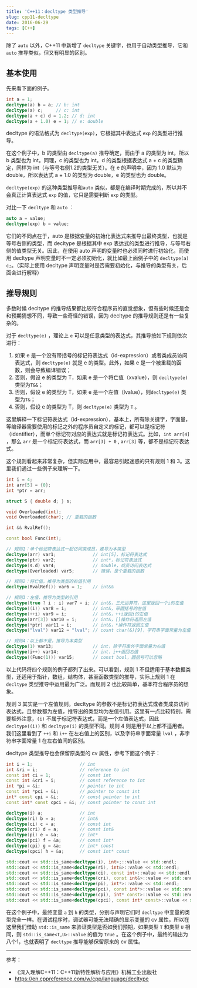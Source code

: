 ```yaml
---
title: 'C++11：decltype 类型推导'
slug: cpp11-decltype
date: 2016-06-29
tags: [C++]
---
```


除了 `auto` 以外，C++11 中新增了 `decltype` 关键字，也用于自动类型推导，它和 `auto` 推导类似，但又有明显的区别。

## 基本使用

先来看下面的例子。

```c++
int a = 1;
decltype(a) b = a; // b: int
decltype(a) c;     // c: int
decltype(a + c) d = 1.2; // d: int
decltype(a + 1.0) e = 1; // e: double
```

decltype 的语法格式为 `decltype(exp)`，它根据其中表达式 `exp` 的类型进行推导。

在这个例子中，b 的类型由 `decltype(a)` 推导确定，而由于 a 的类型为 int，所以 b 类型也为 int。同理，c 的类型也为 int。d 的类型根据表达式 a + c 的类型确定，同样为 int（与等号右侧1.2的类型无关）。在 e 的声明中，因为 1.0 默认为 double，所以表达式 a + 1.0 的类型为 double，e 的类型也为 double。

`decltype(exp)` 的这种类型推导和`auto` 类似，都是在编译时期完成的，所以并不会真正计算表达式 `exp` 的值，它只是需要判断 `exp` 的类型。

对比一下 `decltype` 和 `auto` ：

```c++
auto a = value;
decltype(exp) b = value;
```

它们的不同点在于，auto 是根据变量的初始化表达式来推导出最终类型，也就是等号右侧的类型，而 decltype 是根据其中 exp 表达式的类型进行推导，与等号右侧的值类型无关。因此，在使用 auto 声明的变量时也必须同时进行初始化，而使用 decltype 声明变量时不一定必须初始化，就比如最上面例子中的 `decltype(a) c;`。（实际上使用 decltype 声明变量时是否需要初始化，与推导的类型有关，后面会进行解释）


## 推导规则

多数时候 decltype 的推导结果都比较符合程序员的直觉想象，但有些时候还是会和预期猜想不同，导致一些奇怪的错误，因为 decltype 的推导规则还是有一些复杂的。

对于 `decltype(e)` ，理论上 `e` 可以是任意类型的表达式，其推导按如下规则依次进行：

1. 如果 e 是一个没有带括号的标记符表达式（id-expression）或者类成员访问表达式，则 `decltype(e)` 就是 e 的类型。此外，如果 e 是一个被重载的函数，则会导致编译错误；
2. 否则，假设 e 的类型为 T，如果 e 是一个将亡值（xvalue），则 `decltype(e)` 类型为`T&&`；
3. 否则，假设 e 的类型为 T，如果 e 是一个左值（lvalue），则`decltype(e)` 类型为`T&`；
4. 否则，假设 e 的类型为 T，则 `decltype(e)` 类型为 `T` 。

这里解释一下标记符表达式（id-expression），基本上，所有除关键字，字面量，等编译器需要使用的标记之外的程序员自定义的标记，都可以是标记符（identifier），而单个标记符对应的表达式就是标记符表达式。比如，`int arr[4]` ，那么 `arr` 是一个标记符表达式，而 `arr[3] + 0` , `arr[3]` 等，都不是标记符表达式。

这个规则看起来非常复杂，但实际应用中，最容易引起迷惑的只有规则 1 和 3。这里我们通过一些例子来理解一下。

```c++
int i = 4;
int arr[5] = {0};
int *ptr = arr;

struct S { double d; } s;

void Overloaded(int);
void Overloaded(char); // 重载的函数

int && RvalRef();

const bool Func(int);

// 规则1：单个标记符表达式一起访问类成员，推导为本类型
decltype(arr) var1;              // int[5]，标记符表达式
decltype(ptr) var2;              // int*，标记符表达式
decltype(s.d) var4;              // double，成员访问表达式
decltype(Overloaded) var5;       // 错误，是个重载的函数

// 规则2：将亡值，推导为类型的右值引用
decltype(RvalRef()) var6 = 1;    // int&&

// 规则3：左值，推导为类型的引用
decltype(true ? i : i) var7 = i; // int&，三元运算符，这里返回一个i的左值
decltype((i)) var8 = i;          // int&，带圆括号的左值
decltype(++i) var9 = i;          // int&，++i返回i的左值
decltype(arr[3]) var10 = i;      // int&，[]操作符返回左值
decltype(*ptr) var11 = i;        // int&，*操作符返回左值
decltype("lval") var12 = "lval"; // cosnt char(&)[9]，字符串字面常量为左值

// 规则4：以上都不是，推导为本类型
decltype(1) var13;               // int，除字符串外字面常量为右值
decltype(i++) var14;             // int，i++返回右值
decltype((Func(1))) var15;       // const bool，圆括号可以忽略
```

以上代码将四个规则的例子都列了出来。可以看到，规则 1 不但适用于基本数据类型，还适用于指针，数组，结构体，甚至函数类型的推导，实际上规则 1 在 `decltype` 类型推导中运用最为广泛。而规则 2 也比较简单，基本符合程序员的想象。

规则 3 其实是一个左值规则。decltype 的参数不是标记符表达式或者类成员访问表达式，且参数都为左值，推导出的类型均为左值引用。这里有一点比较特别，需要额外注意，`(i)` 不属于标记符表达式，而是一个左值表达式，因此 `decltype((i))` 和 `decltype(i)` 的类型不同。规则 4 则是用于以上都不适用者。我们这里看到了 `++i` 和 `i++` 在左右值上的区别，以及字符串字面常量 `lval` ，非字符串字面常量 1 在左右值间的区别。

decltype 类型推导也会保留原类型的 cv 属性，参考下面这个例子：

```c++
int i = 1;                  // int
int &ri = i;                // reference to int
const int ci = 1;           // const int
const int &cri = i;         // const reference to int
int *pi = &i;               // pointer to int
const int *pci = &i;        // pointer to const int
int* const cpi = &i;        // const pointer to int
const int* const cpci = &i; // const pointer to const int

decltype(i) a;              // int
decltype(ri) b = a;         // int&
decltype(ci) c = a;         // const int
decltype(cri) d = a;        // const int&
decltype(pi) e = &a;        // int*
decltype(pci) f = &a;       // const int*
decltype(cpi) g = &a;       // int* const
decltype(cpci) h = &a;      // const int* const

std::cout << std::is_same<decltype(i), int>;::value << std::endl;
std::cout << std::is_same<decltype(ri), int&>::value << std::endl;
std::cout << std::is_same<decltype(ci), const int>::value << std::endl;
std::cout << std::is_same<decltype(cri), const int&>::value << std::endl;
std::cout << std::is_same<decltype(pi), int*>::value << std::endl;
std::cout << std::is_same<decltype(pci), const int*>::value << std::endl;
std::cout << std::is_same<decltype(cpi), int* const>::value << std::endl;
std::cout << std::is_same<decltype(cpci), const int* const>::value << std::endl;
```

在这个例子中，最终变量 `a` 到 `h` 的类型，分别与声明它们时 `decltype` 中变量的类型完全一样。在调试程序时，调试器可能无法精确的显示变量的 cv 属性，所以在这里我们借助 `std::is_same` 来验证类型是否如我们预期，如果类型 `T` 和类型 `U` 相同，则 `std::is_same<T,U>::value` 的值为 `true` 。在这个例子中，最终的输出为八个1，也就表明了 `decltype` 推导能够保留原来的 cv 属性。

---

参考：

- 《深入理解C++11：C++11新特性解析与应用》机械工业出版社
- https://en.cppreference.com/w/cpp/language/decltype
